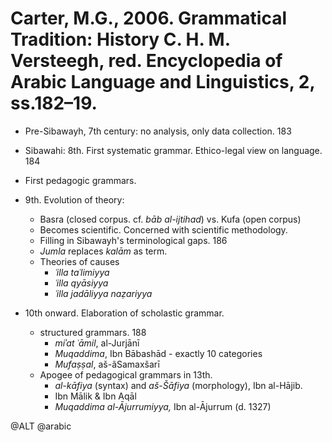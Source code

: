 # Carter, M.G., 2006. Grammatical Tradition: History C. H. M. Versteegh, red. Encyclopedia of Arabic Language and Linguistics, 2, ss.182–19.

- Pre-Sibawayh, 7th century: no analysis, only data collection. 183

- Sibawahi: 8th. First systematic grammar. Ethico-legal view on language. 184

 - First pedagogic grammars.
 
- 9th. Evolution of theory: 
    - Basra (closed corpus. cf. *bāb al-ijtihad*)  vs. Kufa (open corpus)
    - Becomes scientific. Concerned with scientific methodology.
    - Filling in Sibawayh's terminological gaps. 186
    - *Jumla* replaces *kalām* as term.
    - Theories of causes
        - *ʿilla taʿlimiyya*
        - *ʿilla qyāsiyya*
        - *ʿilla jadāliyya naẓariyya*
  
- 10th onward. Elaboration of scholastic grammar.
    - structured grammars. 188
        - *miʾat ʿāmil*, al-Jurjānī
        - *Muqaddima*, Ibn Bābashād - exactly 10 categories
        - *Mufaṣṣal*, aš-ãSamaxšarī
    - Apogee of pedagogical grammars in 13th. 
        - *al-kāfiya* (syntax) and *aš-Šāfiya* (morphology), Ibn al-Hājib.
        - Ibn Mālik & Ibn Aqāl
        - *Muqaddima al-Ājurrumiyya,* Ibn al-Ājurrum (d. 1327)

@ALT
@arabic
